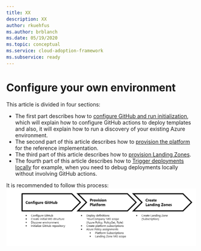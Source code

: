 ```yaml
---
title: XX
description: XX
author: rkuehfus
ms.author: brblanch
ms.date: 05/19/2020
ms.topic: conceptual
ms.service: cloud-adoption-framework
ms.subservice: ready
---
```


# Configure your own environment

This article is divided in four sections:

- The first part describes how to [configure GitHub and run initialization](./Configure-run-initialization.md), which will explain how to configure GitHub actions to deploy templates and also, it will explain how to run a discovery of your existing Azure environment.
- The second part of this article describes how to [provision the platform](./Deploy-platform-infra.md) for the reference implementation.
- The third part of this article describes how to [provision Landing Zones](./Deploy-lz.md).
- The fourth part of this article describes how to [Trigger deployments locally](./Trigger-local-deployment.md) for example, when you need to debug deployments locally without involving GitHub actions.

It is recommended to follow this process:
![Deploy your own environment process](./media/deploy-environment.png)
